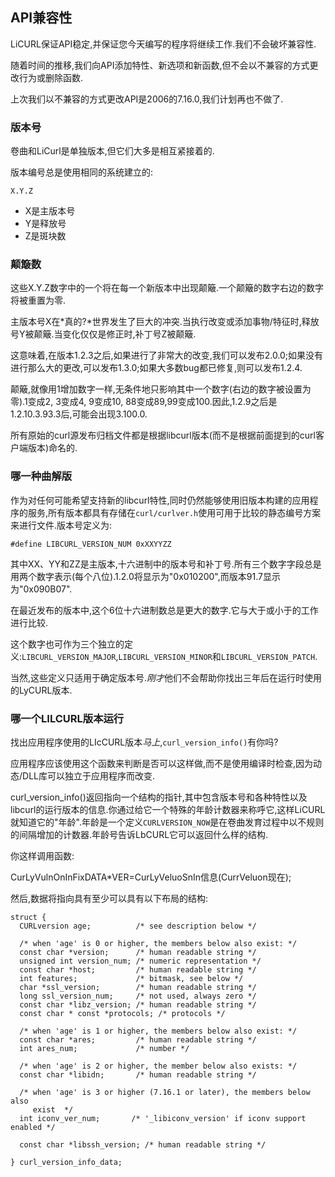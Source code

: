 
## API兼容性

LiCURL保证API稳定,并保证您今天编写的程序将继续工作.我们不会破坏兼容性.

随着时间的推移,我们向API添加特性、新选项和新函数,但不会以不兼容的方式更改行为或删除函数.

上次我们以不兼容的方式更改API是2006的7.16.0,我们计划再也不做了.

### 版本号

卷曲和LiCurl是单独版本,但它们大多是相互紧接着的.

版本编号总是使用相同的系统建立的:

```
X.Y.Z
```

-   X是主版本号
-   Y是释放号
-   Z是斑块数

### 颠簸数

这些X.Y.Z数字中的一个将在每一个新版本中出现颠簸.一个颠簸的数字右边的数字将被重置为零.

主版本号X在*真的?*世界发生了巨大的冲突.当执行改变或添加事物/特征时,释放号Y被颠簸.当变化仅仅是修正时,补丁号Z被颠簸.

这意味着,在版本1.2.3之后,如果进行了非常大的改变,我们可以发布2.0.0;如果没有进行那么大的更改,可以发布1.3.0;如果大多数bug都已修复,则可以发布1.2.4.

颠簸,就像用1增加数字一样,无条件地只影响其中一个数字(右边的数字被设置为零).1变成2, 3变成4, 9变成10, 88变成89,99变成100.因此,1.2.9之后是1.2.10.3.93.3后,可能会出现3.100.0.

所有原始的curl源发布归档文件都是根据libcurl版本(而不是根据前面提到的curl客户端版本)命名的.

### 哪一种曲解版

作为对任何可能希望支持新的libcurl特性,同时仍然能够使用旧版本构建的应用程序的服务,所有版本都具有存储在`curl/curlver.h`使用可用于比较的静态编号方案来进行文件.版本号定义为:

```
#define LIBCURL_VERSION_NUM 0xXXYYZZ
```

其中XX、YY和ZZ是主版本,十六进制中的版本号和补丁号.所有三个数字字段总是用两个数字表示(每个八位).1.2.0将显示为"0x010200",而版本91.7显示为"0x090B07".

在最近发布的版本中,这个6位十六进制数总是更大的数字.它与大于或小于的工作进行比较.

这个数字也可作为三个独立的定义:`LIBCURL_VERSION_MAJOR`,`LIBCURL_VERSION_MINOR`和`LIBCURL_VERSION_PATCH`.

当然,这些定义只适用于确定版本号.*刚才*他们不会帮助你找出三年后在运行时使用的LyCURL版本.

### 哪一个LILCURL版本运行

找出应用程序使用的LIcCURL版本*马上*,`curl_version_info()`有你吗?

应用程序应该使用这个函数来判断是否可以这样做,而不是使用编译时检查,因为动态/DLL库可以独立于应用程序而改变.

curl_version_info()返回指向一个结构的指针,其中包含版本号和各种特性以及libcurl的运行版本的信息.你通过给它一个特殊的年龄计数器来称呼它,这样LiCURL就知道它的"年龄".年龄是一个定义`CURLVERSION_NOW`是在卷曲发育过程中以不规则的间隔增加的计数器.年龄号告诉LbCURL它可以返回什么样的结构.

你这样调用函数:

CurLyVulnOnInFixDATA\*VER=CurLyVeluoSnIn信息(CurrVeluon现在);

然后,数据将指向具有至少可以具有以下布局的结构:

```
struct {
  CURLversion age;          /* see description below */

  /* when 'age' is 0 or higher, the members below also exist: */
  const char *version;      /* human readable string */
  unsigned int version_num; /* numeric representation */
  const char *host;         /* human readable string */
  int features;             /* bitmask, see below */
  char *ssl_version;        /* human readable string */
  long ssl_version_num;     /* not used, always zero */
  const char *libz_version; /* human readable string */
  const char * const *protocols; /* protocols */

  /* when 'age' is 1 or higher, the members below also exist: */
  const char *ares;         /* human readable string */
  int ares_num;             /* number */

  /* when 'age' is 2 or higher, the member below also exists: */
  const char *libidn;       /* human readable string */

  /* when 'age' is 3 or higher (7.16.1 or later), the members below also
     exist  */
  int iconv_ver_num;       /* '_libiconv_version' if iconv support enabled */

  const char *libssh_version; /* human readable string */

} curl_version_info_data;
```
